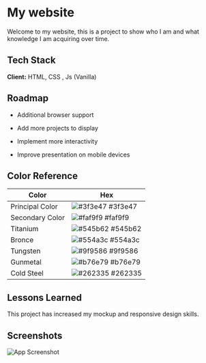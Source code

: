 
# My website

Welcome to my website, this is a project to show who I am and what knowledge I am acquiring over time.



## Tech Stack

**Client:** HTML, CSS , Js (Vanilla)


## Roadmap

- Additional browser support

- Add more projects to display

- Implement more interactivity 

- Improve presentation on mobile devices

## Color Reference

| Color             | Hex                                                                |
| ----------------- | ------------------------------------------------------------------ |
| Principal Color | ![#3f3e47](https://via.placeholder.com/10/3f3e47?text=+) #3f3e47 |
| Secondary Color | ![#faf9f9](https://via.placeholder.com/10/faf9f9?text=+) #faf9f9 |
| Titanium | ![#545b62](https://via.placeholder.com/10/545b62?text=+) #545b62 |
| Bronce | ![#554a3c](https://via.placeholder.com/10/554a3c?text=+) #554a3c |
| Tungsten | ![#9f9586](https://via.placeholder.com/10/9f9586?text=+) #9f9586 |
| Gunmetal | ![#b76e79](https://via.placeholder.com/10/b76e79?text=+) #b76e79 |
| Cold Steel | ![#262335](https://via.placeholder.com/10/262335?text=+) #262335 |


## Lessons Learned

This project has increased my mockup and responsive design skills.

## Screenshots

![App Screenshot](http://drive.google.com/uc?export=view&id=1x08wbEOS8dlwyw4xF31qmjDEW5IVSeV4)
